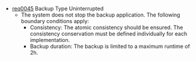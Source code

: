 * [req0045](https://github.com/DomainDrivenArchitecture/ddaRequirement/blob/ali/de/requirements/req0045.md) Backup Type Uninterrupted
	* The system does not stop the backup application. The following boundary conditions apply:
	  * Consistency: The atomic consistency should be ensured. The consistency conservation must be defined individually for each implementation.
	  * Backup duration: The backup is limited to a maximum runtime of 2h.
